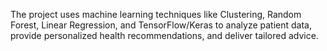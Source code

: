 The project uses machine learning techniques like Clustering, Random Forest, Linear Regression, and TensorFlow/Keras to analyze patient data, provide personalized health recommendations, and deliver tailored advice.
